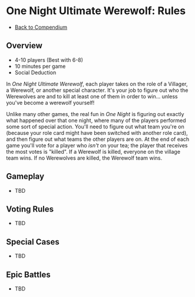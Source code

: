 # One Night Ultimate Werewolf: Rules

- [Back to Compendium](/fake-fan-adam/view/werewolf~compendium)

## Overview

- 4-10 players (Best with 6-8)
- 10 minutes per game
- Social Deduction

In *One Night Ultimate Werewolf*, each player takes on the role of a Villager, a Werewolf, or another special character.
It's your job to figure out who the Werewolves are and to kill at least one of them in order to win... unless you've become a werewolf yourself!

Unlike many other games, the real fun in *One Night* is figuring out exactly what happened over that one night, where many of the players
performed some sort of special action.
You'll need to figure out what team you're on (because your role card might have been switched with another role card),
and then figure out what teams the other players are on.
At the end of each game you'll vote for a player who *isn't* on your tea; the player that receives the most votes is "killed".
If a Werewolf is killed, everyone on the village team wins. 
If no Werewolves are killed, the Werewolf team wins.

## Gameplay

- TBD

## Voting Rules

- TBD

## Special Cases

- TBD

## Epic Battles

- TBD
